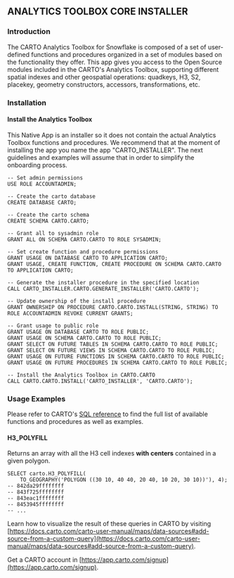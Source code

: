 ## ANALYTICS TOOLBOX CORE INSTALLER

### Introduction

The CARTO Analytics Toolbox for Snowflake is composed of a set of user-defined functions and procedures organized in a set of modules based on the functionality they offer. This app gives you access to the Open Source modules included in the CARTO's Analytics Toolbox, supporting different spatial indexes and other geospatial operations: quadkeys, H3, S2, placekey, geometry constructors, accessors, transformations, etc.

### Installation

#### Install the Analytics Toolbox

This Native App is an installer so it does not contain the actual Analytics Toolbox functions and procedures. We recommend that at the moment of installing the app you name the app "CARTO_INSTALLER". The next guidelines and examples will assume that in order to simplify the onboarding process.

```
-- Set admin permissions
USE ROLE ACCOUNTADMIN;

-- Create the carto database
CREATE DATABASE CARTO;

-- Create the carto schema
CREATE SCHEMA CARTO.CARTO;

-- Grant all to sysadmin role
GRANT ALL ON SCHEMA CARTO.CARTO TO ROLE SYSADMIN;

-- Set create function and procedure permissions
GRANT USAGE ON DATABASE CARTO TO APPLICATION CARTO;
GRANT USAGE, CREATE FUNCTION, CREATE PROCEDURE ON SCHEMA CARTO.CARTO TO APPLICATION CARTO;

-- Generate the installer procedure in the specified location
CALL CARTO_INSTALLER.CARTO.GENERATE_INSTALLER('CARTO.CARTO');

-- Update ownership of the install procedure
GRANT OWNERSHIP ON PROCEDURE CARTO.CARTO.INSTALL(STRING, STRING) TO ROLE ACCOUNTADMIN REVOKE CURRENT GRANTS;

-- Grant usage to public role
GRANT USAGE ON DATABASE CARTO TO ROLE PUBLIC;
GRANT USAGE ON SCHEMA CARTO.CARTO TO ROLE PUBLIC;
GRANT SELECT ON FUTURE TABLES IN SCHEMA CARTO.CARTO TO ROLE PUBLIC;
GRANT SELECT ON FUTURE VIEWS IN SCHEMA CARTO.CARTO TO ROLE PUBLIC;
GRANT USAGE ON FUTURE FUNCTIONS IN SCHEMA CARTO.CARTO TO ROLE PUBLIC;
GRANT USAGE ON FUTURE PROCEDURES IN SCHEMA CARTO.CARTO TO ROLE PUBLIC;

-- Install the Analytics Toolbox in CARTO.CARTO
CALL CARTO.CARTO.INSTALL('CARTO_INSTALLER', 'CARTO.CARTO');
```

### Usage Examples

Please refer to CARTO's [SQL reference](https://docs.carto.com/data-and-analysis/analytics-toolbox-for-snowflake/sql-reference) to find the full list of available functions and procedures as well as examples.

#### H3_POLYFILL

Returns an array with all the H3 cell indexes **with centers** contained in a given polygon.

```
SELECT carto.H3_POLYFILL(
    TO_GEOGRAPHY('POLYGON ((30 10, 40 40, 20 40, 10 20, 30 10))'), 4);
-- 842da29ffffffff
-- 843f725ffffffff
-- 843eac1ffffffff
-- 8453945ffffffff
-- ...
```

Learn how to visualize the result of these queries in CARTO by visiting [https://docs.carto.com/carto-user-manual/maps/data-sources#add-source-from-a-custom-query](https://docs.carto.com/carto-user-manual/maps/data-sources#add-source-from-a-custom-query).

Get a CARTO account in [https://app.carto.com/signup](https://app.carto.com/signup).
